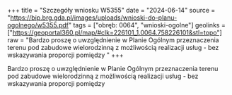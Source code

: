 +++
title = "Szczegóły wniosku W5355"
date = "2024-06-14"
source = "https://bip.brg.gda.pl/images/uploads/wnioski-do-planu-ogolnego/w5355.pdf"
tags = ["obręb: 0064", "wnioski-ogolne"]
geolinks = ["https://geoportal360.pl/map/#clk=226101_1.0064.758226101&stl=topo"]
raw = "Bardzo proszę o uwzględnienie w Planie Ogólnym przeznaczenia terenu pod zabudowe wielorodzinną z możliwością realizacji usług - bez wskazywania proporcji pomiędzy "
+++

Bardzo proszę o uwzględnienie w Planie Ogólnym przeznaczenia terenu pod
zabudowe wielorodzinną z możliwością realizacji usług - bez wskazywania proporcji pomiędzy



